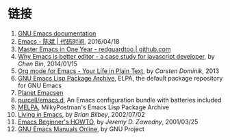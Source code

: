 # 链接

1. [GNU Emacs documentation](https://www.gnu.org/software/emacs/documentation.html)
2. [Emacs - 陈斌 | 代码时间](http://codetimecn.com/episodes/emacs), 2016/04/18
3. [Master Emacs in One Year - redguardtoo | github.com](https://github.com/redguardtoo/mastering-emacs-in-one-year-guide)
4. [Why Emacs is better editor - a case study for javascript developer](http://blog.binchen.org/posts/why-emacs-is-better-editor.html), by *Chen Bin*, 2014/01/15
5. [Org mode for Emacs - Your Life in Plain Text](http://www.orgmode.org/), by *Carsten Dominik*, 2013
6. [GNU Emacs Lisp Package Archive](https://elpa.gnu.org/), ELPA, the default package repository for GNU Emacs
7. [Planet Emacsen](http://planet.emacsen.org/)
8. [purcell/emacs.d](https://github.com/purcell/emacs.d), An Emacs configuration bundle with batteries included
9. [MELPA](https://melpa.org), MilkyPostman's Emacs Lisp Package Archive
10. [Living in Emacs](https://www6.software.ibm.com/developerworks/education/l-emacs/l-emacs-ltr.pdf), by *Brian Bilbey*, 2002/07/02
11. [Emacs Beginner's HOWTO](http://en.tldp.org/HOWTO/Emacs-Beginner-HOWTO.html), by *Jeremy D. Zawodny*, 2001/03/25
12. [GNU Emacs Manuals Online](https://www.gnu.org/software/emacs/manual/), by GNU Project